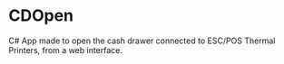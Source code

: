 # CDOpen
C# App made to open the cash drawer connected to ESC/POS Thermal Printers, from a web interface.
